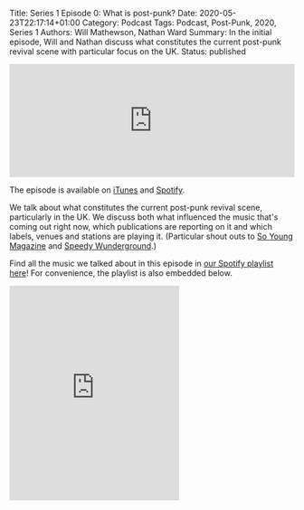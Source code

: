Title: Series 1 Episode 0: What is post-punk?
Date: 2020-05-23T22:17:14+01:00
Category: Podcast
Tags: Podcast, Post-Punk, 2020, Series 1
Authors: Will Mathewson, Nathan Ward
Summary: In the initial episode, Will and Nathan discuss what constitutes the current post-punk revival scene with particular focus on the UK.
Status: published

<iframe height="200px" width="100%" frameborder="no" scrolling="no" seamless src="https://player.simplecast.com/7449f260-4e81-4580-8de7-0120946bfbdf?dark=false"></iframe>

The episode is available on
[iTunes](https://podcasts.apple.com/gb/podcast/cabbage-and-shame/id1514967827) and
[Spotify](https://open.spotify.com/episode/19f0TC4phVxbjvJW8BtsEV).

We talk about what constitutes the current post-punk revival scene, particularly in the UK. We
discuss both what influenced the music that's coming out right now, which publications are reporting
on it and which labels, venues and stations are playing it. (Particular shout outs to [So Young
Magazine](https://soyoungmagazine.com/) and [Speedy
Wunderground](https://www.speedywunderground.com/).)

Find all the music we talked about in this episode in [our Spotify playlist here](
https://open.spotify.com/playlist/4v79OCFkSbsAidOCXiWl1Q)! For convenience, the playlist is also
embedded below.

<iframe src="https://open.spotify.com/embed/playlist/4v79OCFkSbsAidOCXiWl1Q" width="300" height="380" frameborder="0" allowtransparency="true" allow="encrypted-media"></iframe>
<br>
